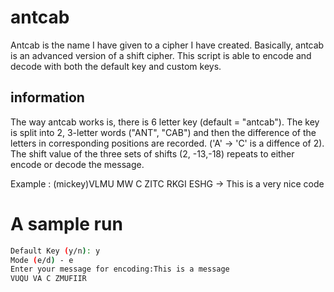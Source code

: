 # antcab
Antcab is the name I have given to a cipher I have created. Basically, antcab is an advanced version of a shift cipher. This script is able to encode and decode with both the default key and custom keys.

## information
The way antcab works is, there is 6 letter key (default = "antcab"). The key is split into 2, 3-letter words ("ANT", "CAB") and then the difference of the letters in corresponding positions are recorded. ('A' -> 'C' is a diffence of 2). The shift value of the three sets of shifts (2, -13,-18) repeats to either encode or decode the message. 

Example : (mickey)VLMU MW C ZITC RKGI ESHG -> This is a very nice code

# A sample run
```bash
Default Key (y/n): y
Mode (e/d) - e
Enter your message for encoding:This is a message
VUQU VA C ZMUFIIR
```
